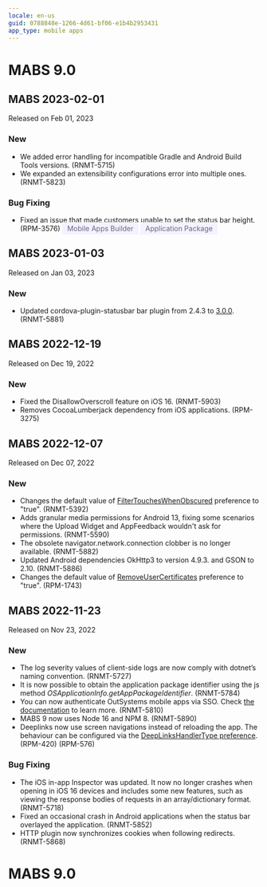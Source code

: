 ```yaml
---
locale: en-us
guid: 0788848e-1266-4d61-bf06-e1b4b2953431
app_type: mobile apps
---
```


<div class="hidden"><h1>MABS 9.0</h1></div> 

<div class="hidden" id="mabs-2023-02-01_start"></div>

<h2 id="mabs_2023-02-01" >MABS 2023-02-01</h2>
<div class="info"><p>Released on Feb 01, 2023</p></div>


<style>.cattag {background: #f4f2ff; color: #6a6581; padding: 4px 10px;}</style>
<h3 id="new_in_mabs_2023-02-01" > New</h3>
<ul>
<li>We added error handling for incompatible Gradle and Android Build Tools versions. (RNMT-5715)</li>
<li>We expanded an extensibility configurations error into multiple ones. (RNMT-5823)</li>
</ul>
<h3 id="bug_fixing_mabs_2023-02-01" >Bug Fixing</h3>
<ul>
<li>Fixed an issue that made customers unable to set the status bar height. (RPM-3576) <span class="cattag">Mobile Apps Builder</span>  <span class="cattag">Application Package</span> </li>
</ul>

<div class="hidden" id="mabs-2023-02-01_end"></div><div class="hidden" id="mabs-2023-01-03_start"></div>

<h2 id="mabs_2023-01-03" >MABS 2023-01-03</h2>
<div class="info"><p>Released on Jan 03, 2023</p></div>


<style>.cattag {background: #f4f2ff; color: #6a6581; padding: 4px 10px;}</style>
<h3 id="new_in_mabs_2023-01-03" > New</h3>
<ul>
<li>Updated cordova-plugin-statusbar bar plugin from 2.4.3 to <a href="https://github.com/OutSystems/cordova-plugin-statusbar/releases/tag/3.0.0%2B0.1.0" target="_blank" rel="noopener noreferrer">3.0.0</a>. (RNMT-5881)</li>
</ul>

</ul>

<div class="hidden" id="mabs-2023-01-03_end"></div><div class="hidden" id="mabs-2022-12-19_start"></div>

<h2 id="mabs_2022-12-19" >MABS 2022-12-19</h2>
<div class="info"><p>Released on Dec 19, 2022</p></div>

<h3 id="new_in_mabs_2022-12-19" > New</h3>
<ul>
<li>Fixed the DisallowOverscroll feature on iOS 16. (RNMT-5903)</li>
<li>Removes CocoaLumberjack dependency from iOS applications. (RPM-3275)</li>
</ul>

</ul>

<div class="hidden" id="mabs-2022-12-19_end"></div><div class="hidden" id="mabs-2022-12-07_start"></div>

<h2 id="mabs_2022-12-07" >MABS 2022-12-07</h2>
<div class="info"><p>Released on Dec 07, 2022</p></div>

<h3 id="new_in_mabs_2022-12-07" > New</h3>
<ul>
<li>Changes the default value of <a href="https://success.outsystems.com/Documentation/11/Delivering_Mobile_Apps/Customize_Your_Mobile_App/Extensibility_Configurations_JSON_Schema" target="_blank" rel="noopener noreferrer">FilterTouchesWhenObscured</a> preference to "true".  (RNMT-5392)</li>
<li>Adds granular media permissions for Android 13, fixing some scenarios where the Upload Widget and AppFeedback wouldn't ask for permissions. (RNMT-5590)</li>
<li>The obsolete navigator.network.connection clobber is no longer available. (RNMT-5882)</li>
<li>Updated Android dependencies OkHttp3 to version 4.9.3. and GSON to 2.10. (RNMT-5886)</li>
<li>Changes the default value of <a href="https://success.outsystems.com/Documentation/11/Delivering_Mobile_Apps/Customize_Your_Mobile_App/Extensibility_Configurations_JSON_Schema" target="_blank" rel="noopener noreferrer">RemoveUserCertificates</a> preference to "true". (RPM-1743)</li>
</ul>

</ul>

<div class="hidden" id="mabs-2022-12-07_end"></div><div class="hidden" id="mabs-2022-11-23_start"></div>

<h2 id="mabs_2022-11-23" >MABS 2022-11-23</h2>
<div class="info"><p>Released on Nov 23, 2022</p></div>

<h3 id="new_in_mabs_2022-11-23" > New</h3>
<ul>
<li>The log severity values of client-side logs are now comply with dotnet’s naming convention. (RNMT-5727)</li>
<li>It is now possible to obtain the application package identifier using the js method <i>OSApplicationInfo.getAppPackageIdentifier</i>.  (RNMT-5784)</li>
<li>You can now authenticate OutSystems mobile apps via SSO. Check <a href="https://success.outsystems.com/Documentation/11/Developing_an_Application/Secure_the_Application/End_Users/End_Users_Authentication/Configure_SAML_2.0_Authentication/Updating_the_login_and_logout_flows_of_your_Mobile_App_to_support_SAML_2.0" target="_blank" rel="noopener noreferrer">the documentation</a> to learn more. (RNMT-5810)</li>
<li>MABS 9 now uses Node 16 and NPM 8. (RNMT-5890)</li>
<li>Deeplinks now use screen navigations instead of reloading the app. The behaviour can be configured via the <a href="https://success.outsystems.com/Documentation/11/Delivering_Mobile_Apps/Customize_Your_Mobile_App/Customize_Deeplink_Behavior" target="_blank" rel="noopener noreferrer">DeepLinksHandlerType preference</a>. (RPM-420) (RPM-576)</li>
</ul>
<h3 id="bug_fixing_mabs_2022-11-23" >Bug Fixing</h3>
<ul>
<li>The iOS in-app Inspector was updated. It now no longer crashes when opening in iOS 16 devices and includes some new features, such as viewing the response bodies of requests in an array/dictionary format. (RNMT-5718)</li>
<li>Fixed an occasional crash in Android applications when the status bar overlayed the application. (RNMT-5852)</li>
<li>HTTP plugin now synchronizes cookies when following redirects. (RNMT-5868)</li>
</ul>

<div class="hidden" id="mabs-2022-11-23_end"></div><div class="hidden"><h1>MABS 9.0</h1></div> 
